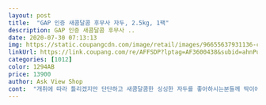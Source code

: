 ```yaml
---
layout: post 
title:  "GAP 인증 새콤달콤 후무사 자두, 2.5kg, 1팩" 
description: GAP 인증 새콤달콤 후무사 ..
date: 2020-07-30 07:13:13 
img: https://static.coupangcdn.com/image/retail/images/96655637931136-cafbee2f-e6b7-4665-b0de-9063907f817d.jpg 
linkUrl: https://link.coupang.com/re/AFFSDP?lptag=AF3600438&subid=ahnPublicAsk&pageKey=1692642552&itemId=2881921017&vendorItemId=70871031669&traceid=V0-113-6a4066aaa486e1e2 
categories: [1012] 
color: 1294AB 
price: 13900 
author: Ask View Shop 
cont:  "개취에 따라 틀리겠지만 단단하고 새콤달콤한 싱싱한 자두를 좋아하시는분들께 딱이에요.<br/>너무 만족합니다.<br/><br/>맛은 괜찮은데 상품성 떨어지는걸로 온거같은데 왜이러나요? 나머지 다 똑같습니다<br/>맛있네요<br/>재구매갑니다<br/>크고  새콤달콩한 자두 굿 입니다<br/>" 
---
```

